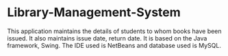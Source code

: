 # Library-Management-System
This application maintains the details of students to whom books have been issued. It also maintains issue date, return date. It is based on the Java framework, Swing. The IDE used is NetBeans and database used is MySQL.
